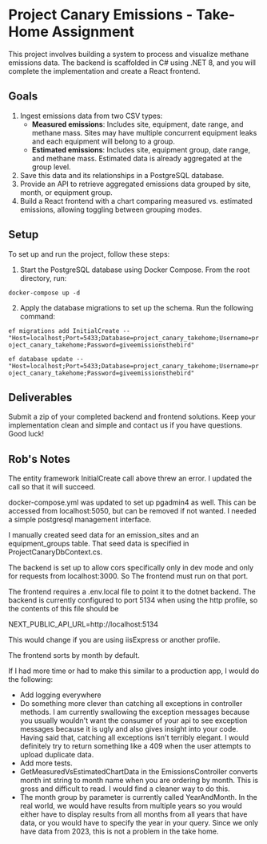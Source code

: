 # Project Canary Emissions - Take-Home Assignment

This project involves building a system to process and visualize methane emissions data. The backend is scaffolded in C# using .NET 8, and you will complete the implementation and create a React frontend.

## Goals

1. Ingest emissions data from two CSV types:
   - **Measured emissions**: Includes site, equipment, date range, and methane mass. Sites may have multiple concurrent equipment leaks and each equipment will belong to a group.
   - **Estimated emissions**: Includes site, equipment group, date range, and methane mass. Estimated data is already aggregated at the group level.
2. Save this data and its relationships in a PostgreSQL database.
3. Provide an API to retrieve aggregated emissions data grouped by site, month, or equipment group.
4. Build a React frontend with a chart comparing measured vs. estimated emissions, allowing toggling between grouping modes.

## Setup

To set up and run the project, follow these steps:

1. Start the PostgreSQL database using Docker Compose. From the root directory, run:

```docker-compose up -d```

2. Apply the database migrations to set up the schema. Run the following command:

```ef migrations add InitialCreate -- "Host=localhost;Port=5433;Database=project_canary_takehome;Username=project_canary_takehome;Password=giveemissionsthebird"```

```ef database update -- "Host=localhost;Port=5433;Database=project_canary_takehome;Username=project_canary_takehome;Password=giveemissionsthebird"```

## Deliverables

Submit a zip of your completed backend and frontend solutions. Keep your implementation clean and simple and contact us if you have questions. Good luck!

## Rob's Notes
The entity framework InitialCreate call above threw an error. I updated the call so that it will succeed.

docker-compose.yml was updated to set up pgadmin4 as well. This can be accessed from localhost:5050, but can be removed if not wanted. I needed a simple postgresql management interface.

I manually created seed data for an emission_sites and an equipment_groups table. That seed data is specified in ProjectCanaryDbContext.cs.

The backend is set up to allow cors specifically only in dev mode and only for requests from localhost:3000. So The frontend must run on that port.

The frontend requires a .env.local file to point it to the dotnet backend. The backend is currently configured to port 5134 when using the http profile, so the contents of this file should be

NEXT_PUBLIC_API_URL=http://localhost:5134

This would change if you are using iisExpress or another profile.

The frontend sorts by month by default.

If I had more time or had to make this similar to a production app, I would do the following:
* Add logging everywhere
* Do something more clever than catching all exceptions in controller methods. I am currently swallowing the exception messages because you usually wouldn't want the
  consumer of your api to see exception messages because it is ugly and also gives insight into your code. Having said that, catching all exceptions isn't terribly elegant.
  I would definitely try to return something like a 409 when the user attempts to upload duplicate data.
* Add more tests. 
* GetMeasuredVsEstimatedChartData in the EmissionsController converts month int string to month name when you are ordering by month. This is gross and difficult to read. I would find a cleaner way to do this.
* The month group by parameter is currently called YearAndMonth. In the real world, we would have results from multiple years so you would either have to display results from all months from all years that have data, or you would have to specify the year in your query. Since we only have data from 2023, this is not a problem in the take home.
